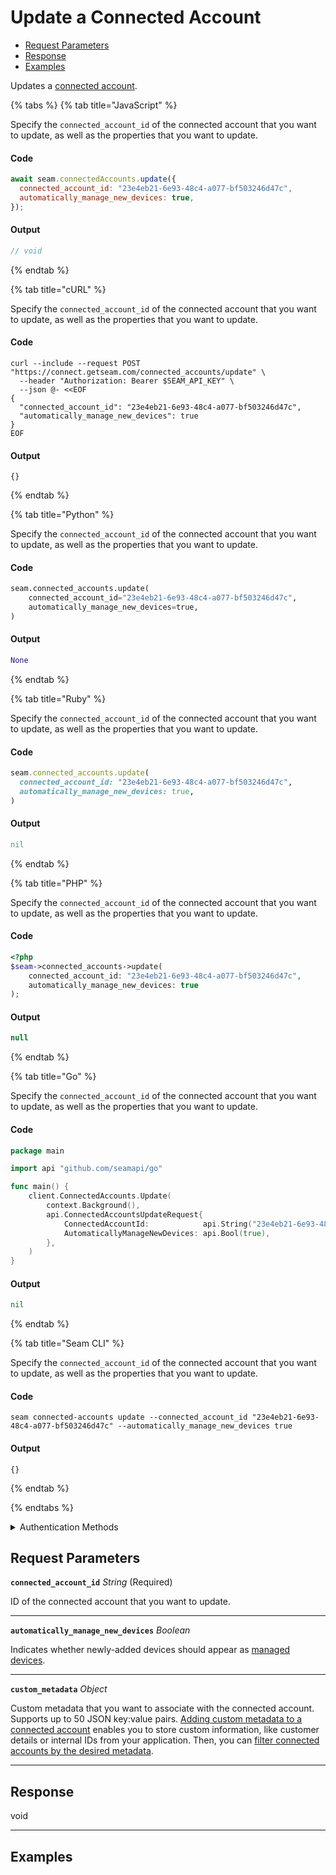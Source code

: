 # Update a Connected Account


- [Request Parameters](./#request-parameters)
- [Response](./#response)
- [Examples](./#examples)

Updates a [connected account](../../core-concepts/connected-accounts/README.md).


{% tabs %}
{% tab title="JavaScript" %}

Specify the `connected_account_id` of the connected account that you want to update, as well as the properties that you want to update.

#### Code

```javascript
await seam.connectedAccounts.update({
  connected_account_id: "23e4eb21-6e93-48c4-a077-bf503246d47c",
  automatically_manage_new_devices: true,
});
```

#### Output

```javascript
// void
```
{% endtab %}

{% tab title="cURL" %}

Specify the `connected_account_id` of the connected account that you want to update, as well as the properties that you want to update.

#### Code

```curl
curl --include --request POST "https://connect.getseam.com/connected_accounts/update" \
  --header "Authorization: Bearer $SEAM_API_KEY" \
  --json @- <<EOF
{
  "connected_account_id": "23e4eb21-6e93-48c4-a077-bf503246d47c",
  "automatically_manage_new_devices": true
}
EOF
```

#### Output

```curl
{}
```
{% endtab %}

{% tab title="Python" %}

Specify the `connected_account_id` of the connected account that you want to update, as well as the properties that you want to update.

#### Code

```python
seam.connected_accounts.update(
    connected_account_id="23e4eb21-6e93-48c4-a077-bf503246d47c",
    automatically_manage_new_devices=true,
)
```

#### Output

```python
None
```
{% endtab %}

{% tab title="Ruby" %}

Specify the `connected_account_id` of the connected account that you want to update, as well as the properties that you want to update.

#### Code

```ruby
seam.connected_accounts.update(
  connected_account_id: "23e4eb21-6e93-48c4-a077-bf503246d47c",
  automatically_manage_new_devices: true,
)
```

#### Output

```ruby
nil
```
{% endtab %}

{% tab title="PHP" %}

Specify the `connected_account_id` of the connected account that you want to update, as well as the properties that you want to update.

#### Code

```php
<?php
$seam->connected_accounts->update(
    connected_account_id: "23e4eb21-6e93-48c4-a077-bf503246d47c",
    automatically_manage_new_devices: true
);
```

#### Output

```php
null
```
{% endtab %}

{% tab title="Go" %}

Specify the `connected_account_id` of the connected account that you want to update, as well as the properties that you want to update.

#### Code

```go
package main

import api "github.com/seamapi/go"

func main() {
	client.ConnectedAccounts.Update(
		context.Background(),
		api.ConnectedAccountsUpdateRequest{
			ConnectedAccountId:            api.String("23e4eb21-6e93-48c4-a077-bf503246d47c"),
			AutomaticallyManageNewDevices: api.Bool(true),
		},
	)
}
```

#### Output

```go
nil
```
{% endtab %}

{% tab title="Seam CLI" %}

Specify the `connected_account_id` of the connected account that you want to update, as well as the properties that you want to update.

#### Code

```seam_cli
seam connected-accounts update --connected_account_id "23e4eb21-6e93-48c4-a077-bf503246d47c" --automatically_manage_new_devices true
```

#### Output

```seam_cli
{}
```
{% endtab %}

{% endtabs %}


<details>

<summary>Authentication Methods</summary>

- API key
- Personal access token
  <br>Must also include the `seam-workspace` header in the request.

To learn more, see [Authentication](https://docs.seam.co/latest/api/authentication).
</details>

## Request Parameters

**`connected_account_id`** *String* (Required)

ID of the connected account that you want to update.

---

**`automatically_manage_new_devices`** *Boolean*

Indicates whether newly-added devices should appear as [managed devices](../../core-concepts/devices/managed-and-unmanaged-devices.md).

---

**`custom_metadata`** *Object*

Custom metadata that you want to associate with the connected account. Supports up to 50 JSON key:value pairs. [Adding custom metadata to a connected account](../../core-concepts/connected-accounts/adding-custom-metadata-to-a-connected-account.md) enables you to store custom information, like customer details or internal IDs from your application. Then, you can [filter connected accounts by the desired metadata](../../core-concepts/connected-accounts/filtering-connected-accounts-by-custom-metadata.md).

---


## Response

void


---

## Examples

